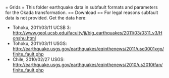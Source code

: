 = Grids =
This folder earthquake data in subfault formats and parameters for the Okada transformation.
== Download ==
For legal reasons subfault data is not provided. Get the data here:
* Tohoku, 2011/03/11 UCSB 3: http://www.geol.ucsb.edu/faculty/ji/big_earthquakes/2011/03/0311_v3/Honshu.html
* Tohoku, 2011/03/11 USGS: http://earthquake.usgs.gov/earthquakes/eqinthenews/2011/usc0001xgp/finite_fault.php
* Chile, 2010/02/27 USGS: http://earthquake.usgs.gov/earthquakes/eqinthenews/2010/us2010tfan/finite_fault.php
